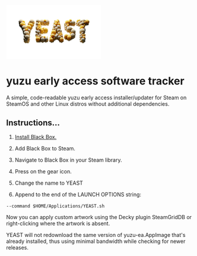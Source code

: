 <img src="https://raw.githubusercontent.com/styromaniac/YEAST/main/YEAST-hero.png" width="256">

# yuzu early access software tracker

A simple, code-readable yuzu early access installer/updater for Steam on SteamOS and other Linux distros without additional dependencies.

## Instructions...

1. [Install Black Box.](https://flathub.org/apps/com.raggesilver.BlackBox)

2. Add Black Box to Steam.

3. Navigate to Black Box in your Steam library.

4. Press on the gear icon.

5. Change the name to YEAST

6. Append to the end of the LAUNCH OPTIONS string:
```
--command $HOME/Applications/YEAST.sh
```
Now you can apply custom artwork using the Decky plugin SteamGridDB or right-clicking where the artwork is absent.

YEAST will not redownload the same version of yuzu-ea.AppImage that's already installed, thus using minimal bandwidth while checking for newer releases.
